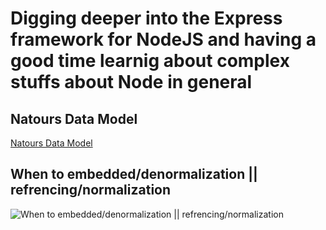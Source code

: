 # Digging deeper into the Express framework for NodeJS and having a good time learnig about complex stuffs about Node in general

## Natours Data Model

[Natours Data Model](https://res.cloudinary.com/sqiish/image/upload/v1639056418/Natours_Data_Model_epy33m.png)

## When to embedded/denormalization || refrencing/normalization

![When to embedded/denormalization || refrencing/normalization](https://res.cloudinary.com/sqiish/image/upload/v1639054309/MongoDB_When_to_use_jqlg50.png)
